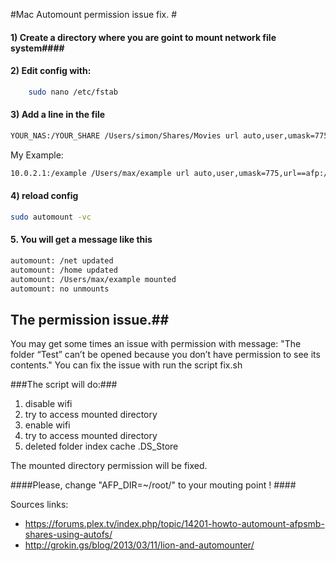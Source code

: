 
#Mac Automount permission issue fix. #

#### 1) Create a directory where you are goint to mount network file system####
#### 2) Edit config with: ####
```bash 
	sudo nano /etc/fstab
```
#### 3) Add a line in the file ####
```bash 
YOUR_NAS:/YOUR_SHARE /Users/simon/Shares/Movies url auto,user,umask=775,url==afp://YOUR_LOGON:YOUR_PASS@YOUR_NAS/YOUR_SHARE 0 0
```
My Example:
```bash 
10.0.2.1:/example /Users/max/example url auto,user,umask=775,url==afp://user:password@10.0.2.1/example 0 0
```
#### 4) reload config ####
```bash 
sudo automount -vc
```

#### 5. You will get a message like this ####
```bash 
automount: /net updated
automount: /home updated
automount: /Users/max/example mounted
automount: no unmounts
```

## The permission issue.##
You may get some times an issue with permission with message: 
"The folder “Test” can’t be opened because you don’t have permission to see its contents."
You can fix the issue with run the script fix.sh 

###The script will do:###
1. disable wifi 
2. try to access mounted directory 
3. enable wifi 
4. try to access mounted directory 
5. deleted folder index cache .DS_Store

The mounted directory permission will be fixed.

####Please, change "AFP_DIR=~/root/" to your mouting point ! ####

Sources links:
- https://forums.plex.tv/index.php/topic/14201-howto-automount-afpsmb-shares-using-autofs/
- http://grokin.gs/blog/2013/03/11/lion-and-automounter/

